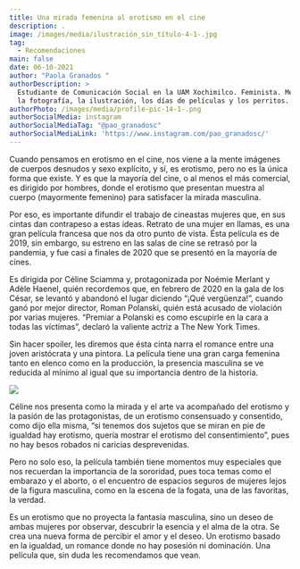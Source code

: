 ```yaml
---
title: Una mirada femenina al erotismo en el cine
description: .
image: /images/media/ilustración_sin_título-4-1-.jpg
tag:
  - Recomendaciones
main: false
date: 06-10-2021
author: "Paola Granados "
authorDescription: >
  Estudiante de Comunicación Social en la UAM Xochimilco. Feminista. Me apasiona
  la fotografía, la ilustración, los días de películas y los perritos.
authorPhoto: /images/media/profile-pic-14-1-.png
authorSocialMedia: instagram
authorSocialMediaTag: "@pao_granadosc"
authorSocialMediaLink: 'https://www.instagram.com/pao_granadosc/'
---
```

Cuando pensamos en erotismo en el cine, nos viene a la mente imágenes de cuerpos desnudos y sexo explícito, y sí, es erotismo, pero no es la única forma que existe. Y es que la mayoría del cine, o al menos el más comercial, es dirigido por hombres, donde el erotismo que presentan muestra al cuerpo (mayormente femenino) para satisfacer la mirada masculina.

Por eso, es importante difundir el trabajo de cineastas mujeres que, en sus cintas dan contrapeso a estas ideas. Retrato de una mujer en llamas, es una gran película francesa que nos da otro punto de vista. Ésta película es de 2019, sin embargo, su estreno en las salas de cine se retrasó por la pandemia, y fue casi a finales de 2020 que se presentó en la mayoría de cines.

Es dirigida por Céline Sciamma y, protagonizada por Noémie Merlant y Adèle Haenel, quién recordemos que, en febrero de 2020 en la gala de los César, se levantó y abandonó el lugar diciendo “¡Qué vergüenza!”, cuando ganó por mejor director, Roman Polanski, quién está acusado de violación por varias mujeres. “Premiar a Polanski es como escupirle en la cara a todas las víctimas”, declaró la valiente actriz a The New York Times.

Sin hacer spoiler, les diremos que ésta cinta narra el romance entre una joven aristócrata y una pintora. La película tiene una gran carga femenina tanto en elenco como en la producción, la presencia masculina se ve reducida al mínimo al igual que su importancia dentro de la historia.

![](/images/media/ilustración_sin_título-4-1-.jpg)



Céline nos presenta como la mirada y el arte va acompañado del erotismo y la pasión de las protagonistas, de un erotismo consensuado y consentido, como dijo ella misma, “si tenemos dos sujetos que se miran en pie de igualdad hay erotismo, quería mostrar el erotismo del consentimiento”, pues no hay besos robados ni caricias desprevenidas.

Pero no solo eso, la película también tiene momentos muy especiales que nos recuerdan la importancia de la sororidad, pues toca temas como el embarazo y el aborto, o el encuentro de espacios seguros de mujeres lejos de la figura masculina, como en la escena de la fogata, una de las favoritas, la verdad.

Es un erotismo que no proyecta la fantasía masculina, sino un deseo de ambas mujeres por observar, descubrir la esencia y el alma de la otra. Se crea una nueva forma de percibir el amor y el deseo. Un erotismo basado en la igualdad, un romance donde no hay posesión ni dominación. Una película que, sin duda les recomendamos que vean.
